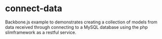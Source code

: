 connect-data
============


Backbone.js example to demonstrates creating a collection of models from data received through connecting to a MySQL 
database using the php slimframework as a restful service.
